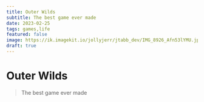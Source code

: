 ```yaml
---
title: Outer Wilds
subtitle: The best game ever made
date: 2023-02-25
tags: games,life
featured: false
image: https://ik.imagekit.io/jollyjerr/jtabb_dev/IMG_8926_Afn53lYMU.jpg
draft: true
---
```


# Outer Wilds

> The best game ever made

